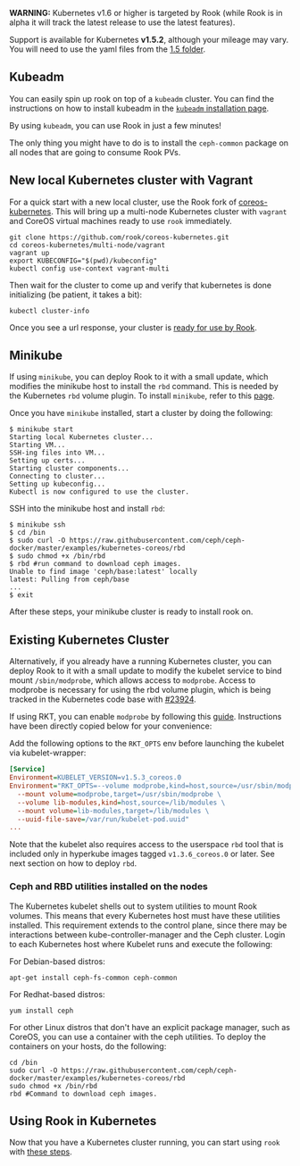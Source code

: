 
**WARNING:** Kubernetes v1.6 or higher is targeted by Rook (while Rook is in alpha it will track the latest release to use the latest features). 

Support is available for Kubernetes **v1.5.2**, although your mileage may vary. 
You will need to use the yaml files from the [1.5 folder](/demo/kubernetes/1.5).

## Kubeadm

You can easily spin up rook on top of a `kubeadm` cluster.
You can find the instructions on how to install kubeadm in the [`kubeadm` installation page](https://kubernetes.io/docs/getting-started-guides/kubeadm/).

By using `kubeadm`, you can use Rook in just a few minutes!

The only thing you might have to do is to install the `ceph-common` package on all nodes that are going to consume Rook PVs.

## New local Kubernetes cluster with Vagrant

For a quick start with a new local cluster, use the Rook fork of [coreos-kubernetes](https://github.com/rook/coreos-kubernetes). This will bring up a multi-node Kubernetes cluster with `vagrant` and CoreOS virtual machines ready to use `rook` immediately.

```
git clone https://github.com/rook/coreos-kubernetes.git
cd coreos-kubernetes/multi-node/vagrant
vagrant up
export KUBECONFIG="$(pwd)/kubeconfig"
kubectl config use-context vagrant-multi
```

Then wait for the cluster to come up and verify that kubernetes is done initializing (be patient, it takes a bit):

```
kubectl cluster-info
```

Once you see a url response, your cluster is [ready for use by Rook](kubernetes.md#deploy-rook).

## Minikube

If using `minikube`, you can deploy Rook to it with a small update, which modifies the minikube host to install the `rbd` command. This is needed by the Kubernetes `rbd` volume plugin. To install `minikube`, refer to this [page](https://github.com/kubernetes/minikube/releases).

Once you have `minikube` installed, start a cluster by doing the following:

```console
$ minikube start
Starting local Kubernetes cluster...
Starting VM...
SSH-ing files into VM...
Setting up certs...
Starting cluster components...
Connecting to cluster...
Setting up kubeconfig...
Kubectl is now configured to use the cluster.
```

SSH into the minikube host and install `rbd`:

```console
$ minikube ssh
$ cd /bin
$ sudo curl -O https://raw.githubusercontent.com/ceph/ceph-docker/master/examples/kubernetes-coreos/rbd
$ sudo chmod +x /bin/rbd
$ rbd #run command to download ceph images.
Unable to find image 'ceph/base:latest' locally
latest: Pulling from ceph/base
...
$ exit
```

After these steps, your minikube cluster is ready to install rook on.

## Existing Kubernetes Cluster
Alternatively, if you already have a running Kubernetes cluster, you can deploy Rook to it with a small update to modify the kubelet service to bind mount `/sbin/modprobe`, which allows access to `modprobe`.
Access to modprobe is necessary for using the rbd volume plugin, which is being tracked in the Kubernetes code base with [#23924](https://github.com/kubernetes/kubernetes/issues/23924).  

If using RKT, you can enable `modprobe` by following this [guide](https://github.com/coreos/coreos-kubernetes/blob/master/Documentation/kubelet-wrapper.md#allow-pods-to-use-rbd-volumes). Instructions have been directly copied below for your convenience:  

Add the following options to the `RKT_OPTS` env before launching the kubelet via kubelet-wrapper:
```ini
[Service]
Environment=KUBELET_VERSION=v1.5.3_coreos.0
Environment="RKT_OPTS=--volume modprobe,kind=host,source=/usr/sbin/modprobe \
  --mount volume=modprobe,target=/usr/sbin/modprobe \
  --volume lib-modules,kind=host,source=/lib/modules \
  --mount volume=lib-modules,target=/lib/modules \
  --uuid-file-save=/var/run/kubelet-pod.uuid"
...
```

Note that the kubelet also requires access to the userspace `rbd` tool that is included only in hyperkube images tagged `v1.3.6_coreos.0` or later. See next section on how to deploy `rbd`.

### Ceph and RBD utilities installed on the nodes

The Kubernetes kubelet shells out to system utilities to mount Rook volumes. This means that every Kubernetes host must have these utilities installed. This requirement extends to the control plane, since there may be interactions between kube-controller-manager and the Ceph cluster. Login to each Kubernetes host where Kubelet runs and execute the following:

For Debian-based distros:

```
apt-get install ceph-fs-common ceph-common
```

For Redhat-based distros:

```
yum install ceph
```

For other Linux distros that don't have an explicit package manager, such as CoreOS, you can use a container with the ceph utilities. To deploy the containers on your hosts, do the following:

```
cd /bin
sudo curl -O https://raw.githubusercontent.com/ceph/ceph-docker/master/examples/kubernetes-coreos/rbd
sudo chmod +x /bin/rbd
rbd #Command to download ceph images.
```

## Using Rook in Kubernetes

Now that you have a Kubernetes cluster running, you can start using `rook` with [these steps](kubernetes.md#deploy-rook).
